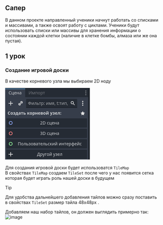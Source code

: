 ## Сапер
В данном проекте направленный ученики начнут работать со списками и массивами, а также освоят работу с циклами. Ученики будут использовать списки или массивы для хранения информации о состоянии каждой клетки (наличие в клетке бомбы, алмаза или же она пустая).

## 1 урок

### Создание игровой доски

В качестве корневого узла мы выбираем 2D ноду

<img src="https://github.com/Sindikaty/byteschool/blob/patch-1/Miner/img/2D.png?raw=true">

Для создания игровой доски будет использоватся `TileMap` <br>
В свойствах `TileMap` создаем `TileSet` после чего у нас появится сетка которая будет играть роль нашей доски в будущем
> [!Tip]
>  Для удобства дальнейшего добавления тайлов можно сразу поставить в свойствах `TileSet` размер тайла 48x48px .<br>

Добавляем наш набор тайлов, он должен выглядить примерно так:
![image](https://github.com/Sindikaty/byteschool/assets/158248099/bcd51ef5-c1ba-401f-af4c-4871413c440b)
